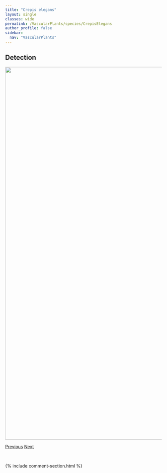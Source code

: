 ```yaml
---
title: "Crepis elegans"
layout: single
classes: wide
permalink: /VascularPlants/species/CrepisElegans
author_profile: false
sidebar:
  nav: "VascularPlants"
---
```


<h2>Detection</h2>

<a href="https://drive.google.com/uc?export=view&id=1VygMcu4W-DHB8WkIt0Z4jpAp9RwfvfI5">
<img src="https://drive.google.com/uc?export=view&id=1VygMcu4W-DHB8WkIt0Z4jpAp9RwfvfI5" height = "1200" width = "800">
</a>


<a href="/DevelopmentWebsite/VascularPlants/species/Crepis" class="pagination--pager" title="Crepis">Previous</a> <a href="/DevelopmentWebsite/VascularPlants/species/CrepisOccidentalis" class="pagination--pager" title="Crepis occidentalis">Next</a>

<p>&nbsp;</p>

{% include comment-section.html %}
